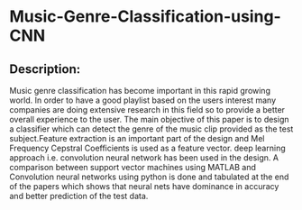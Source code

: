 # Music-Genre-Classification-using-CNN
## Description:
Music genre classification has become important in this rapid growing world. In order to have a good playlist based on the users interest many companies are doing extensive research in this field so to provide a better overall experience to the user. The main objective of this paper is to design a classifier which can detect the genre of the music clip provided as the test subject.Feature extraction is an important part of the design and Mel Frequency Cepstral Coefficients is used as a feature vector. deep learning approach i.e. convolution neural network has been used in the design. A comparison between support vector machines using MATLAB and Convolution neural networks using python is done and tabulated at the end of the papers which shows that neural nets have dominance in accuracy and better prediction of the test data.
